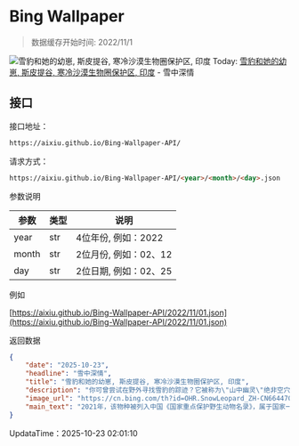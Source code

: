 # Bing Wallpaper

> 数据缓存开始时间: 2022/11/1

![雪豹和她的幼崽, 斯皮提谷, 寒冷沙漠生物圈保护区, 印度](https://cn.bing.com/th?id=OHR.SnowLeopard_ZH-CN6644701381_1920x1080.webp)
Today: [雪豹和她的幼崽, 斯皮提谷, 寒冷沙漠生物圈保护区, 印度](https://cn.bing.com/th?id=OHR.SnowLeopard_ZH-CN6644701381_1920x1080.webp) - 雪中深情

## 接口

接口地址：

```html
https://aixiu.github.io/Bing-Wallpaper-API/
```

请求方式：

```html
https://aixiu.github.io/Bing-Wallpaper-API/<year>/<month>/<day>.json
```

参数说明

| 参数 | 类型 | 说明 |
| - | - | - |
| year | str | 4位年份, 例如：2022 |
| month | str | 2位月份, 例如：02、12 |
| day | str | 2位日期, 例如：02、25 |

例如

[https://aixiu.github.io/Bing-Wallpaper-API/2022/11/01.json](https://aixiu.github.io/Bing-Wallpaper-API/2022/11/01.json)

返回数据

```json
{
    "date": "2025-10-23",
    "headline": "雪中深情",
    "title": "雪豹和她的幼崽, 斯皮提谷, 寒冷沙漠生物圈保护区, 印度",
    "description": "你可曾尝试在野外寻找雪豹的踪迹？它被称为\"山中幽灵\"绝非空穴来风——你更可能看到它的爪印，而不是它本尊的身影。但每年10月23日，这位神秘的高原猎手会走到聚光灯下，因为这一天是专为它设立的“国际雪豹日”，旨在呼吁保护这种难得一见的掠食者及其崎岖的栖息地。",
    "image_url": "https://cn.bing.com/th?id=OHR.SnowLeopard_ZH-CN6644701381_1920x1080.webp",
    "main_text": "2021年，该物种被列入中国《国家重点保护野生动物名录》，属于国家一级保护野生动物。"
}
```

UpdataTime：2025-10-23 02:01:10
